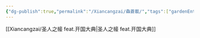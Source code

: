 ```yaml
---
{"dg-publish":true,"permalink":"/Xiancangzai/鱻蒼載/","tags":["gardenEntry"],"created":"2024-04-12T11:51:59.013+08:00"}
---
```



[[Xiancangzai/圣人之帹 feat.开国大典\|圣人之帹 feat.开国大典]]
